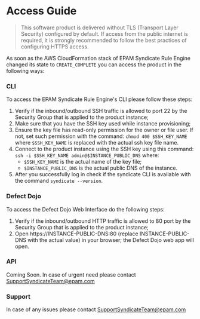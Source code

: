 # Access Guide

> This software product is delivered without TLS (Transport Layer Security) configured by default.
> If access from the public internet is required, it is strongly recommended to follow the best practices of configuring HTTPS access.

As soon as the AWS CloudFormation stack of EPAM Syndicate Rule Engine changed 
its state to `CREATE_COMPLETE` you can access the product in the following ways:

### CLI
To access the EPAM Syndicate Rule Engine's CLI please follow these steps:
1. Verify if the inbound/outbound SSH traffic is allowed to port 22 by the 
Security Group that is applied to the product instance;
2. Make sure that you have the SSH key used while instance provisioning;
3. Ensure the key file has read-only permission for the owner or file user.
If not, set such permission with the command: `chmod 400 $SSH_KEY_NAME` where 
`$SSH_KEY_NAME` is replaced with the actual ssh key file name. 
4. Connect to the product instance using the SSH key using this command: 
`ssh -i $SSH_KEY_NAME admin@$INSTANCE_PUBLIC_DNS` where:
   - `$SSH_KEY_NAME` is the actual name of the key file;
   - `$INSTANCE_PUBLIC_DNS` is the actual public DNS of the instance.
5. After you successfully log in check if the syndicate CLI is available with the 
command `syndicate --version`.

### Defect Dojo
To access the Defect Dojo Web Interface do the following steps: 
1. Verify if the inbound/outbound HTTP traffic is allowed to 80 port by the 
Security Group that is applied to the product instance;
2. Open https://INSTANCE-PUBLIC-DNS:80 (replace INSTANCE-PUBLIC-DNS with the actual value) 
in your browser; the Defect Dojo web app will open.  

### API 
Coming Soon.
In case of urgent need please contact [SupportSyndicateTeam@epam.com](mailto:SupportSyndicateTeam@epam.com)

### Support
In case of any issues please contact [SupportSyndicateTeam@epam.com](mailto:SupportSyndicateTeam@epam.com)